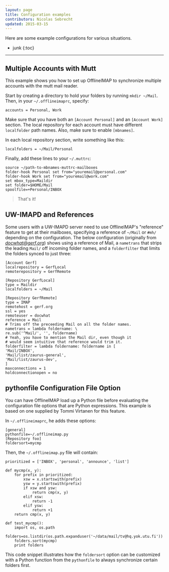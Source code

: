 ```yaml
---
layout: page
title: Configuration examples
contributors: Nicolas Sebrecht
updated: 2015-03-15
---
```



Here are some example configurations for various situations.

* junk
{:toc}

---

## Multiple Accounts with Mutt

This example shows you how to set up OfflineIMAP to synchronize multiple
accounts with the mutt mail reader.

Start by creating a directory to hold your folders by running `mkdir ~/Mail`.
Then, in your `~/.offlineimaprc`, specify:

    accounts = Personal, Work


Make sure that you have both an `[Account Personal]` and an `[Account Work]`
section.  The local repository for each account must have different `localfolder`
path names.  Also, make sure to enable `[mbnames]`.

In each local repository section, write something like this:

    localfolders = ~/Mail/Personal


Finally, add these lines to your `~/.muttrc`:

    source ~/path-to-mbnames-muttrc-mailboxes
    folder-hook Personal set from="youremail@personal.com"
    folder-hook Work set from="youremail@work.com"
    set mbox_type=Maildir
    set folder=$HOME/Mail
    spoolfile=+Personal/INBOX


> That's it!


## UW-IMAPD and References

Some users with a UW-IMAPD server need to use OfflineIMAP's "reference" feature
to get at their mailboxes, specifying a reference of `~/Mail` or `#mh/`
depending on the configuration.  The below configuration (originally from
*docwhat@gerf.org*) shows using a reference of Mail, a `nametrans` that strips the
leading `Mail/` off incoming folder names, and a `folderfilter` that limits the
folders synced to just three:

    [Account Gerf]
    localrepository = GerfLocal
    remoterepository = GerfRemote

    [Repository GerfLocal]
    type = Maildir
    localfolders = ~/Mail

    [Repository GerfRemote]
    type = IMAP
    remotehost = gerf.org
    ssl = yes
    remoteuser = docwhat
    reference = Mail
    # Trims off the preceeding Mail on all the folder names.
    nametrans = lambda foldername: \
    re.sub('^Mail/', '', foldername)
    # Yeah, you have to mention the Mail dir, even though it
    # would seem intuitive that reference would trim it.
    folderfilter = lambda foldername: foldername in [
    'Mail/INBOX',
    'Mail/list/zaurus-general',
    'Mail/list/zaurus-dev',
    ]
    maxconnections = 1
    holdconnectionopen = no


## pythonfile Configuration File Option

You can have OfflineIMAP load up a Python file before evaluating the
configuration file options that are Python expressions.  This example is based
on one supplied by Tommi Virtanen for this feature.


In `~/.offlineimaprc`, he adds these options:

    [general]
    pythonfile=~/.offlineimap.py
    [Repository foo]
    foldersort=mycmp

Then, the `~/.offlineimap.py` file will contain:

    prioritized = ['INBOX', 'personal', 'announce', 'list']

    def mycmp(x, y):
        for prefix in prioritized:
            xsw = x.startswith(prefix)
            ysw = y.startswith(prefix)
            if xsw and ysw:
                return cmp(x, y)
            elif xsw:
                return -1
            elif ysw:
                return +1
        return cmp(x, y)

    def test_mycmp():
        import os, os.path
        folders=os.listdir(os.path.expanduser('~/data/mail/tv@hq.yok.utu.fi'))
        folders.sort(mycmp)
        print folders


This code snippet illustrates how the `foldersort` option can be customized with a
Python function from the `pythonfile` to always synchronize certain folders first.

<!--
vim: ts=2 expandtab :
-->
